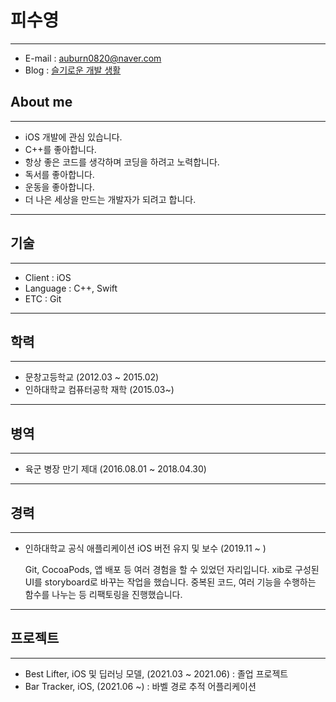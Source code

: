 # 피수영

---

- E-mail : auburn0820@naver.com
- Blog : [슬기로운 개발 생활](https://blog.naver.com/auburn0820)

## About me

---

- iOS 개발에 관심 있습니다.
- C++를 좋아합니다.
- 항상 좋은 코드를 생각하며 코딩을 하려고 노력합니다.
- 독서를 좋아합니다.
- 운동을 좋아합니다.
- 더 나은 세상을 만드는 개발자가 되려고 합니다.

---

## 기술

---

- Client : iOS
- Language : C++, Swift
- ETC : Git

---

## 학력

---

- 문창고등학교 (2012.03 ~ 2015.02)
- 인하대학교 컴퓨터공학 재학 (2015.03~)

---

## 병역

---

- 육군 병장 만기 제대 (2016.08.01 ~ 2018.04.30)

---

## 경력

---

- 인하대학교 공식 애플리케이션 iOS 버전 유지 및 보수 (2019.11 ~ )

    Git, CocoaPods, 앱 배포 등 여러 경험을 할 수 있었던 자리입니다. xib로 구성된 UI를 storyboard로 바꾸는 작업을 했습니다. 중복된 코드, 여러 기능을 수행하는 함수를 나누는 등 리팩토링을 진행했습니다.

---

## 프로젝트

---

- Best Lifter, iOS 및 딥러닝 모델, (2021.03 ~ 2021.06) : 졸업 프로젝트
- Bar Tracker, iOS, (2021.06 ~) : 바벨 경로 추적 어플리케이션

